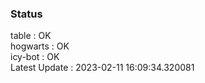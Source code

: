 ### Status


table : OK  
hogwarts : OK  
icy-bot : OK  
Latest Update : 2023-02-11 16:09:34.320081
